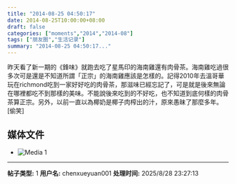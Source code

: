 ```yaml
---
title: "2014-08-25 04:50:17"
date: 2014-08-25T10:00:00+08:00
draft: false
categories: ["moments","2014","2014-08"]
tags: ["朋友圈","生活记录"]
summary: "2014-08-25 04:50:17..."
---
```


昨天看了新一期的《鋒味》就跑去吃了星馬印的海南雞還有肉骨茶。海南雞吃過很多次可是還是不知道所謂「正宗」的海南雞應該是怎樣的。記得2010年去溫哥華玩在richmond吃到一家好好吃的肉骨茶，那滋味已經忘記了，可是就是後來無論在哪裡都吃不到那樣的美味。不能說後來吃到的不好吃，也不知道到底何樣的肉骨茶算正宗。另外，以前一直以為椰奶是椰子肉榨出的汁，原來愚昧了那麼多年。[偷笑]

## 媒体文件

- ![Media 1](/Moments/photos/2014-08-25/201408250450170.jpg)

---

**帖子类型:** 1
**用户名:** chenxueyuan001
**处理时间:** 2025/8/28 23:27:13
